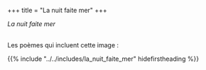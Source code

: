 +++
title = "La nuit faite mer"
+++

_La nuit faite mer_

 \
Les poèmes qui incluent cette image :

{{% include "../../includes/la_nuit_faite_mer" hidefirstheading %}}
